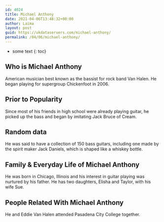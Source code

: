 ```yaml
---
id: 4024
title: Michael Anthony
date: 2021-04-06T13:48:32+00:00
author: Laima
layout: post
guid: https://ukdataservers.com/michael-anthony/
permalink: /04/06/michael-anthony/
---
```


* some text
{: toc}


## Who is Michael Anthony
                  
                  
                  
American musician best known as the bassist for rock band Van Halen. He began playing for supergroup Chickenfoot in 2006. 
                  
              
            
              
            
                
                
                
## Prior to Popularity
                  
                  
                  
Since most of his friends in high school were already playing guitar, he picked up the bass and began by imitating Jack Bruce of Cream.
                  
              
            
              
            
                
                
                
## Random data
                  
                  
                  
He was said to have a collection of 150 bass guitars, including one made by the spirit maker Jack Daniels, which is shaped like a whiskey bottle.
                  
              
            
              
            
                
                
                
## Family & Everyday Life of Michael Anthony
                  
                  
                  
He was born in Chicago, Illinois and his interest in guitar playing was nurtured by his father. He has two daughters, Elisha and Taylor, with his wife Sue. 
                  
              
            
              
            
                
                
                
## People Related With Michael Anthony
                  
                  
                  
He and Eddie Van Halen attended Pasadena City College together.
                  
              
            
              
            
                
              
            
              
              
            
            
              
            
          
          
          